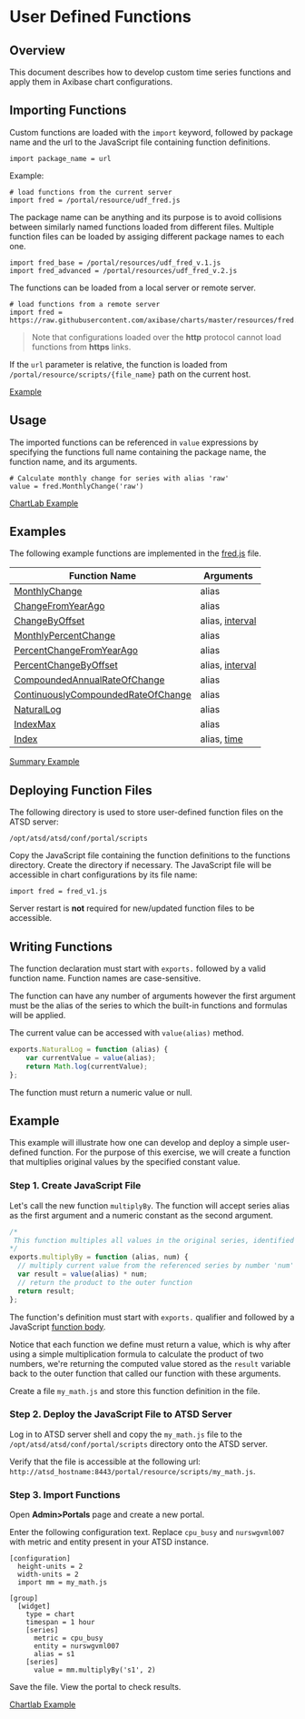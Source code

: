 # User Defined Functions

## Overview

This document describes how to develop custom time series functions and apply them in Axibase chart configurations.

## Importing Functions

Custom functions are loaded with the `import` keyword, followed by package name and the url to the JavaScript file containing  function definitions. 

```
import package_name = url
```

Example:

```
# load functions from the current server
import fred = /portal/resource/udf_fred.js
```

The package name can be anything and its purpose is to avoid collisions between similarly named functions loaded from different files. Multiple function files can be loaded by assiging different package names to each one. 

```
import fred_base = /portal/resources/udf_fred_v.1.js
import fred_advanced = /portal/resources/udf_fred_v.2.js
```

The functions can be loaded from a local server or remote server.

```
# load functions from a remote server
import fred = https://raw.githubusercontent.com/axibase/charts/master/resources/fred.js
```

> Note that configurations loaded over the **http** protocol cannot load functions from **https** links.

If the `url` parameter is relative, the function is loaded from `/portal/resource/scripts/{file_name}` path on the current host.

[Example](https://apps.axibase.com/chartlab/19)

## Usage

The imported functions can be referenced in `value` expressions by specifying the functions full name containing the package name, the function name, and its arguments.

```
# Calculate monthly change for series with alias 'raw'
value = fred.MonthlyChange('raw')
```

[ChartLab Example](https://apps.axibase.com/chartlab/d220468d/19)

## Examples

The following example functions are implemented in the [fred.js](https://apps-chartlab.axibase.com/portal/resource/scripts/fred.js) file.

| **Function Name** | **Arguments** |
|-------------|----------------------|
| [MonthlyChange](https://apps.axibase.com/chartlab/d220468d/5/) | alias |
| [ChangeFromYearAgo](https://apps.axibase.com/chartlab/d220468d/6/) | alias |
| [ChangeByOffset](https://apps.axibase.com/chartlab/d220468d/7/) | alias, [interval](https://axibase.com/products/axibase-time-series-database/visualization/end-time/) |
| [MonthlyPercentChange](https://apps.axibase.com/chartlab/d220468d/8/) | alias |
| [PercentChangeFromYearAgo](https://apps.axibase.com/chartlab/d220468d/9/) | alias |
| [PercentChangeByOffset](https://apps.axibase.com/chartlab/d220468d/10/) | alias, [interval](https://axibase.com/products/axibase-time-series-database/visualization/end-time/) |
| [CompoundedAnnualRateOfChange](https://apps.axibase.com/chartlab/d220468d/11/) | alias |
| [ContinuouslyCompoundedRateOfChange](https://apps.axibase.com/chartlab/d220468d/12/) | alias |
| [NaturalLog](https://apps.axibase.com/chartlab/d220468d/13/) |  alias |
| [IndexMax](https://apps.axibase.com/chartlab/d220468d/14/) | alias |
| [Index](https://apps.axibase.com/chartlab/d220468d/15/) | alias, [time](https://axibase.com/products/axibase-time-series-database/visualization/end-time/) |

[Summary Example](https://apps.axibase.com/chartlab/d220468d/3)

## Deploying Function Files

The following directory is used to store user-defined function files on the ATSD server:

```
/opt/atsd/atsd/conf/portal/scripts
```

Copy the JavaScript file containing the function definitions to the functions directory. Create the directory if necessary.
The JavaScript file will be accessible in chart configurations by its file name:

```
import fred = fred_v1.js
```

Server restart is **not** required for new/updated function files to be accessible.

## Writing Functions

The function declaration must start with `exports.` followed by a valid function name. Function names are case-sensitive.

The function can have any number of arguments however the first argument must be the alias of the series to which the built-in functions and formulas will be applied.

The current value can be accessed with `value(alias)` method.

```javascript
exports.NaturalLog = function (alias) {
    var currentValue = value(alias);
    return Math.log(currentValue);
};
```

The function must return a numeric value or null.

## Example

This example will illustrate how one can develop and deploy a simple user-defined function. For the purpose of this exercise, we will create a function that multiplies original values by the specified constant value.

### Step 1. Create JavaScript File

Let's call the new function `multiplyBy`. The function will accept series alias as the first argument and a numeric constant as the second argument.

```javascript
/*
 This function multiples all values in the original series, identified with the alias parameter, by a constant numeric value.
*/
exports.multiplyBy = function (alias, num) {
  // multiply current value from the referenced series by number 'num'
  var result = value(alias) * num;
  // return the product to the outer function
  return result;
};
```

The function's definition must start with `exports.` qualifier and followed by a JavaScript [function body](https://developer.mozilla.org/en-US/docs/Web/JavaScript/Guide/Functions). 

Notice that each function we define must return a value, which is why after using a simple multiplication formula to calculate the product of two numbers, we're returning the computed value stored as the `result` variable back to the outer function that called our function with these arguments.

Create a file `my_math.js` and store this function definition in the file.

### Step 2. Deploy the JavaScript File to ATSD Server

Log in to ATSD server shell and copy the `my_math.js` file to the `/opt/atsd/atsd/conf/portal/scripts` directory onto the ATSD server.

Verify that the file is accessible at the following url: `http://atsd_hostname:8443/portal/resource/scripts/my_math.js`.

### Step 3. Import Functions

Open **Admin>Portals** page and create a new portal. 

Enter the following configuration text. Replace `cpu_busy` and `nurswgvml007` with metric and entity present in your ATSD instance.

```ls
[configuration]
  height-units = 2
  width-units = 2
  import mm = my_math.js

[group]
  [widget]
    type = chart
    timespan = 1 hour
    [series]
      metric = cpu_busy
      entity = nurswgvml007
      alias = s1
    [series]
      value = mm.multiplyBy('s1', 2)
```

Save the file. View the portal to check results.

[Chartlab Example](https://apps.axibase.com/chartlab/bc36b341)




